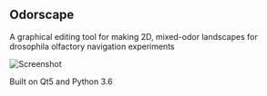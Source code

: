 ## Odorscape
A graphical editing tool for making 2D, mixed-odor landscapes for drosophila olfactory navigation experiments

![Screenshot](https://i.imgur.com/5Ff5OZT.png)

Built on Qt5 and Python 3.6
